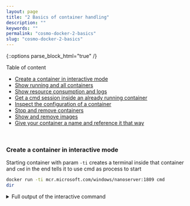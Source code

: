 ```yaml
---
layout: page
title: "2 Basics of container handling"
description: ""
keywords: ""
permalink: "cosmo-docker-2-basics"
slug: "cosmo-docker-2-basics"
---
```

{::options parse_block_html="true" /}

Table of content
- [Create a container in interactive mode](#create-a-container-in-interactive-mode)
- [Show running and all containers](#show-running-and-all-containers)
- [Show resource consumption and logs](#show-resource-consumption-and-logs)
- [Get a cmd session inside an already running container](#get-a-cmd-session-inside-an-already-running-container)
- [Inspect the configuration of a container](#inspect-the-configuration-of-a-container)
- [Stop and remove containers](#stop-and-remove-containers)
- [Show and remove images](#show-and-remove-images)
- [Give your container a name and reference it that way](#give-your-container-a-name-and-reference-it-that-way)

&nbsp;<br />

### Create a container in interactive mode
Starting container with param `-ti` creates a terminal inside that container and `cmd` in the end tells it to use cmd as process to start
```bash
docker run -ti mcr.microsoft.com/windows/nanoserver:1809 cmd
dir
```
<details><summary markdown="span">Full output of the interactive command</summary>
```bash
PS C:\Users\CosmoAdmin> docker run -ti mcr.microsoft.com/windows/nanoserver:1809 pwsh
Unable to find image 'mcr.microsoft.com/windows/nanoserver:1809' locally
1809: Pulling from windows/nanoserver
9ff41eda0887: Already exists
Digest: sha256:da46159cc4409ccdfe8e25d1e2b2e2705c31d956122d39ea89733b19d76340dd
Status: Downloaded newer image for mcr.microsoft.com/windows/nanoserver:1809
Microsoft Windows [Version 10.0.17763.802]
(c) 2018 Microsoft Corporation. All rights reserved.

C:\>dir
 Volume in drive C has no label.
 Volume Serial Number is 9207-440D

 Directory of C:\

10/02/2019  12:46 PM             5,510 License.txt
10/02/2019  12:47 PM    <DIR>          Users
11/09/2019  09:39 PM    <DIR>          Windows
               1 File(s)          5,510 bytes
               2 Dir(s)  21,297,684,480 bytes free
```
</details>
&nbsp;<br />

### Show running and all containers
Open a second PowerShell as admin on the host to show the running containers
```bash
docker ps
```
<details><summary markdown="span">Full output of the container list</summary>
```bash
PS C:\Users\CosmoAdmin> docker ps
CONTAINER ID        IMAGE                                       COMMAND             CREATED             STATUS              PORTS               NAMES
bee7f05d3210        mcr.microsoft.com/windows/nanoserver:1809   "cmd"               2 minutes ago       Up 2 minutes                            sharp_edison
```
</details>
&nbsp;<br />

To show all containers instead of only the running onec, we add parameter `-a`). Notice the generated names and ids
```bash
docker ps -a
```
<details><summary markdown="span">Full output of the container list</summary>
```bash
PS C:\Users\CosmoAdmin> docker ps -a
CONTAINER ID        IMAGE                                       COMMAND                   CREATED             STATUS                   PORTS               NAMES
bee7f05d3210        mcr.microsoft.com/windows/nanoserver:1809   "cmd"                     4 minutes ago       Up 4 minutes                                 sharp_edison
46013aca11a1        hello-world:nanoserver                      "cmd /C 'type C:\\hel…"   6 hours ago         Exited (0) 6 hours ago                       amazing_pike
```
</details>
&nbsp;<br />

### Show resource consumption and logs
Run the following command to see the resource usage of your running containers
```bash
docker stats
```
<details><summary markdown="span">Full output of the resource view</summary>
```bash
PS C:\Users\CosmoAdmin> docker stats
CONTAINER ID        NAME                CPU %               PRIV WORKING SET    NET I/O             BLOCK I/O
bee7f05d3210        sharp_edison        0.00%               25.2MiB             202kB / 29.1kB      5.23MB / 6.05MB
```
</details>
&nbsp;<br />
Hit ctrl-c to exit the stats  
To see logs from a running container, you need to run `docker logs` followed by the name or enough letters of the id to be able to identify the container. In our case, only one container is running, so it should be enough to specify the first letter. In my case it's a `b`, your's of course might be different
```bash
docker logs b
```
<details><summary markdown="span">Full output of the logs view</summary>
```bash
Microsoft Windows [Version 10.0.17763.802]
(c) 2018 Microsoft Corporation. All rights reserved.

C:\>dir
 Volume in drive C has no label.
 Volume Serial Number is 9207-440D

 Directory of C:\

10/02/2019  12:46 PM             5,510 License.txt
10/02/2019  12:47 PM    <DIR>          Users
11/09/2019  09:39 PM    <DIR>          Windows
               1 File(s)          5,510 bytes
               2 Dir(s)  21,297,684,480 bytes free
```
</details>
&nbsp;<br />

### Get a cmd session inside an already running container
With `docker exec` we can execute commands on a container and param `-ti` again gives us an interactive terminal. Get a second session into the container, exit it and see that the container is still running
```bash
docker exec -ti b cmd
exit
docker ps
```
<details><summary markdown="span">Full output of the session, exit and container status</summary>
```bash
docker exec -ti b cmd
Microsoft Windows [Version 10.0.17763.802]
(c) 2018 Microsoft Corporation. All rights reserved.

C:\>exit
PS C:\Users\CosmoAdmin> docker ps
CONTAINER ID        IMAGE                                       COMMAND             CREATED             STATUS              PORTS               NAMES
bee7f05d3210        mcr.microsoft.com/windows/nanoserver:1809   "cmd"               18 minutes ago      Up 18 minutes                           sharp_edison
```
</details>
&nbsp;<br />

Get back to the first powershell and exit there, see that the container now stops (main process has ended)
```bash
exit
docker ps
```
<details><summary markdown="span">Full output of the exit and container status</summary>
```bash
C:\>exit
PS C:\Users\CosmoAdmin> docker ps
CONTAINER ID        IMAGE               COMMAND             CREATED             STATUS              PORTS               NAMES
```
</details>
&nbsp;<br />

### Inspect the configuration of a container
You can get all configuration information of a container, whether it is running or not. The most common use cases for that are checking environment parameters or getting the IP address. To get more meaningful results, start the container and inspect it
```bash
docker start b
docker inspect b
```
<details><summary markdown="span">Full configuration output</summary>
```bash
PS C:\Users\CosmoAdmin> docker start b
b
PS C:\Users\CosmoAdmin> docker inspect b
[
    {
        "Id": "bee7f05d3210417371c2d17005cbbc2a551e26acf1e1a5de3dfc0d926b54a9dc",
        "Created": "2019-11-09T21:39:29.3720658Z",
        "Path": "cmd",
        "Args": [],
        "State": {
            "Status": "running",
            "Running": true,
            "Paused": false,
            "Restarting": false,
            "OOMKilled": false,
            "Dead": false,
            "Pid": 5620,
            "ExitCode": 0,
            "Error": "",
            "StartedAt": "2019-11-09T22:05:11.3280773Z",
            "FinishedAt": "2019-11-09T21:58:58.283549Z"
        },
        "Image": "sha256:8a09fa9e06cd9128dc86b7b2561072877cfe13e38b0527223f42b03b90c4af3d",
        "ResolvConfPath": "",
        "HostnamePath": "",
        "HostsPath": "",
        "LogPath": "C:\\ProgramData\\docker\\containers\\bee7f05d3210417371c2d17005cbbc2a551e26acf1e1a5de3dfc0d926b54a9dc\\bee7f05d3210417371c2d17005cbbc2a551e26acf1e1a5de3dfc0d926b54a9dc-json.log",
        "Name": "/sharp_edison",
        "RestartCount": 0,
        "Driver": "windowsfilter",
        "Platform": "windows",
        "MountLabel": "",
        "ProcessLabel": "",
        "AppArmorProfile": "",
        "ExecIDs": null,
        "HostConfig": {
            "Binds": null,
            "ContainerIDFile": "",
            "LogConfig": {
                "Type": "json-file",
                "Config": {}
            },
            "NetworkMode": "default",
            "PortBindings": {},
            "RestartPolicy": {
                "Name": "no",
                "MaximumRetryCount": 0
            },
            "AutoRemove": false,
            "VolumeDriver": "",
            "VolumesFrom": null,
            "CapAdd": null,
            "CapDrop": null,
            "Capabilities": null,
            "Dns": [],
            "DnsOptions": [],
            "DnsSearch": [],
            "ExtraHosts": null,
            "GroupAdd": null,
            "IpcMode": "",
            "Cgroup": "",
            "Links": null,
            "OomScoreAdj": 0,
            "PidMode": "",
            "Privileged": false,
            "PublishAllPorts": false,
            "ReadonlyRootfs": false,
            "SecurityOpt": null,
            "UTSMode": "",
            "UsernsMode": "",
            "ShmSize": 0,
            "ConsoleSize": [
                75,
                317
            ],
            "Isolation": "process",
            "CpuShares": 0,
            "Memory": 0,
            "NanoCpus": 0,
            "CgroupParent": "",
            "BlkioWeight": 0,
            "BlkioWeightDevice": [],
            "BlkioDeviceReadBps": null,
            "BlkioDeviceWriteBps": null,
            "BlkioDeviceReadIOps": null,
            "BlkioDeviceWriteIOps": null,
            "CpuPeriod": 0,
            "CpuQuota": 0,
            "CpuRealtimePeriod": 0,
            "CpuRealtimeRuntime": 0,
            "CpusetCpus": "",
            "CpusetMems": "",
            "Devices": [],
            "DeviceCgroupRules": null,
            "DeviceRequests": null,
            "KernelMemory": 0,
            "KernelMemoryTCP": 0,
            "MemoryReservation": 0,
            "MemorySwap": 0,
            "MemorySwappiness": null,
            "OomKillDisable": false,
            "PidsLimit": null,
            "Ulimits": null,
            "CpuCount": 0,
            "CpuPercent": 0,
            "IOMaximumIOps": 0,
            "IOMaximumBandwidth": 0,
            "MaskedPaths": null,
            "ReadonlyPaths": null
        },
        "GraphDriver": {
            "Data": {
                "dir": "C:\\ProgramData\\docker\\windowsfilter\\bee7f05d3210417371c2d17005cbbc2a551e26acf1e1a5de3dfc0d926b54a9dc"
            },
            "Name": "windowsfilter"
        },
        "Mounts": [],
        "Config": {
            "Hostname": "bee7f05d3210",
            "Domainname": "",
            "User": "ContainerUser",
            "AttachStdin": true,
            "AttachStdout": true,
            "AttachStderr": true,
            "Tty": true,
            "OpenStdin": true,
            "StdinOnce": true,
            "Env": null,
            "Cmd": [
                "cmd"
            ],
            "Image": "mcr.microsoft.com/windows/nanoserver:1809",
            "Volumes": null,
            "WorkingDir": "",
            "Entrypoint": null,
            "OnBuild": null,
            "Labels": {}
        },
        "NetworkSettings": {
            "Bridge": "",
            "SandboxID": "bee7f05d3210417371c2d17005cbbc2a551e26acf1e1a5de3dfc0d926b54a9dc",
            "HairpinMode": false,
            "LinkLocalIPv6Address": "",
            "LinkLocalIPv6PrefixLen": 0,
            "Ports": {},
            "SandboxKey": "bee7f05d3210417371c2d17005cbbc2a551e26acf1e1a5de3dfc0d926b54a9dc",
            "SecondaryIPAddresses": null,
            "SecondaryIPv6Addresses": null,
            "EndpointID": "",
            "Gateway": "",
            "GlobalIPv6Address": "",
            "GlobalIPv6PrefixLen": 0,
            "IPAddress": "",
            "IPPrefixLen": 0,
            "IPv6Gateway": "",
            "MacAddress": "",
            "Networks": {
                "nat": {
                    "IPAMConfig": null,
                    "Links": null,
                    "Aliases": null,
                    "NetworkID": "aeeb9f02f0093236f0de08dedfc334b24870624a17abc6437d952fe36172dac6",
                    "EndpointID": "3d5090937d4e8ce4d700fcd7726e25d2439fb2da0c2bf44e2c3a55339fa42a18",
                    "Gateway": "172.27.0.1",
                    "IPAddress": "172.27.8.29",
                    "IPPrefixLen": 16,
                    "IPv6Gateway": "",
                    "GlobalIPv6Address": "",
                    "GlobalIPv6PrefixLen": 0,
                    "MacAddress": "00:15:5d:1e:c9:9b",
                    "DriverOpts": null
                }
            }
        }
    }
]
```
</details>
&nbsp;<br />

As this can be somewhat difficult to read, you can also filter the output, e.g. to only return the IP address
{% raw %}
```bash
docker inspect --format='{{ .NetworkSettings.Networks.nat.IPAddress }}' b
```
{% endraw %}
<details><summary markdown="span">Network address output</summary>
{% raw %}
```bash
PS C:\Users\CosmoAdmin> docker inspect --format='{{ .NetworkSettings.Networks.nat.IPAddress }}' b
172.27.8.29
```
{% endraw %}
</details>
&nbsp;<br />

### Stop and remove containers
Remove the already stopped container using it's id
```bash
docker ps -a
docker rm 4
```
<details><summary markdown="span">Full ouptut of the removal</summary>
```bash
PS C:\Users\CosmoAdmin> docker ps -a
CONTAINER ID        IMAGE                                       COMMAND                   CREATED             STATUS                   PORTS               NAMES
bee7f05d3210        mcr.microsoft.com/windows/nanoserver:1809   "cmd"                     36 minutes ago      Up 10 minutes                                sharp_edison
46013aca11a1        hello-world:nanoserver                      "cmd /C 'type C:\\hel…"   6 hours ago         Exited (0) 6 hours ago                       amazing_pike
PS C:\Users\CosmoAdmin> docker rm 4
4
```
</details>
&nbsp;<br />

Try the same with the still running container, this will return an error. You can solve ths using either `docker stop` or the `-f` parameter (force) for the `docker rm` command. The same `docker stop` command is also used regularly to stop a container.
```bash
docker rm b
docker stop b
docker rm b
```
<details><summary markdown="span">Full ouptut of the removal, first with an error message</summary>
```bash
PS C:\Users\CosmoAdmin> docker rm b
Error response from daemon: You cannot remove a running container bee7f05d3210417371c2d17005cbbc2a551e26acf1e1a5de3dfc0d926b54a9dc. Stop the container before attempting removal or force remove
PS C:\Users\CosmoAdmin> docker stop b
b
PS C:\Users\CosmoAdmin> docker rm b
b
```
</details>
&nbsp;<br />

### Show and remove images
You use the `docker images` command to show all locally available images. To remove an image, you do `docker rmi` and give it the id of the image you want to remove. This only works if there is no container referencing that image. Look for the hello-world image and use that one to delete.
```bash
docker images
docker rmi 1
```
<details><summary markdown="span">Full ouptut of the image list and removal commands</summary>
```bash
PS C:\Users\CosmoAdmin> docker images
REPOSITORY                             TAG                 IMAGE ID            CREATED             SIZE
hello-world                            nanoserver          158c64d77ced        4 weeks ago         251MB
mcr.microsoft.com/windows/nanoserver   1809                8a09fa9e06cd        4 weeks ago         250MB
PS C:\Users\CosmoAdmin> docker rmi 1
Untagged: hello-world:nanoserver
Untagged: hello-world@sha256:6923ba909bd4b9b8ee22e434a8353a77ceafb6a5dfa24cde98ec8e5371e25588
Deleted: sha256:158c64d77ced2c0887665320be9a0875daa0438c550dce56ba66de6689ad1d4f
Deleted: sha256:3c5e83de0c0fba4fc42bd4ee5f3419e738e884e87087c16438fc6613c2d62791
Deleted: sha256:54c8a4534b8e2bce6336620c0e094dcc8ca06dfb4be8c70469c36e54d86b3f7b
```
</details>
&nbsp;<br />

### Give your container a name and reference it that way
If you don't want to use the container id, you can also use it's name. But as those are dynamically generated, you would first need to look those up as well. Instead you can give your container a name when starting it, allowing you easier reference later. Start a container again, giving it a name of "test" and then reference it from your second powershell, e.g. to get the logs
```bash
docker run -ti --name test mcr.microsoft.com/windows/nanoserver:1809 cmd
dir
## switch to the second powershell
docker logs test
```
<details><summary markdown="span">Full ouptut of the docker run in the first powershell</summary>
```bash
PS C:\Users\CosmoAdmin> docker run -ti --name test mcr.microsoft.com/windows/nanoserver:1809 cmd
Microsoft Windows [Version 10.0.17763.802]
(c) 2018 Microsoft Corporation. All rights reserved.

C:\>dir
 Volume in drive C has no label.
 Volume Serial Number is 9207-440D

 Directory of C:\

10/02/2019  12:46 PM             5,510 License.txt
10/02/2019  12:47 PM    <DIR>          Users
11/09/2019  10:28 PM    <DIR>          Windows
               1 File(s)          5,510 bytes
               2 Dir(s)  21,297,668,096 bytes free
```
</details>
<details><summary markdown="span">Full ouptut of the docker logs in the second powershell</summary>
```bash
PS C:\Users\CosmoAdmin> docker logs test
Microsoft Windows [Version 10.0.17763.802]
(c) 2018 Microsoft Corporation. All rights reserved.

C:\>dir
 Volume in drive C has no label.
 Volume Serial Number is 9207-440D

 Directory of C:\

10/02/2019  12:46 PM             5,510 License.txt
10/02/2019  12:47 PM    <DIR>          Users
11/09/2019  10:28 PM    <DIR>          Windows
               1 File(s)          5,510 bytes
               2 Dir(s)  21,297,668,096 bytes free
```
</details>
{::options parse_block_html="false" /}